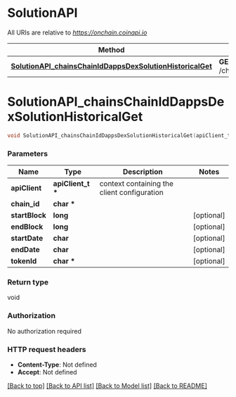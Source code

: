 # SolutionAPI

All URIs are relative to *https://onchain.coinapi.io*

Method | HTTP request | Description
------------- | ------------- | -------------
[**SolutionAPI_chainsChainIdDappsDexSolutionHistoricalGet**](SolutionAPI.md#SolutionAPI_chainsChainIdDappsDexSolutionHistoricalGet) | **GET** /chains/{chain_id}/dapps/dex/solution/historical | 


# **SolutionAPI_chainsChainIdDappsDexSolutionHistoricalGet**
```c
void SolutionAPI_chainsChainIdDappsDexSolutionHistoricalGet(apiClient_t *apiClient, char * chain_id, long startBlock, long endBlock, char startDate, char endDate, char * tokenId);
```

### Parameters
Name | Type | Description  | Notes
------------- | ------------- | ------------- | -------------
**apiClient** | **apiClient_t \*** | context containing the client configuration |
**chain_id** | **char \*** |  | 
**startBlock** | **long** |  | [optional] 
**endBlock** | **long** |  | [optional] 
**startDate** | **char** |  | [optional] 
**endDate** | **char** |  | [optional] 
**tokenId** | **char \*** |  | [optional] 

### Return type

void

### Authorization

No authorization required

### HTTP request headers

 - **Content-Type**: Not defined
 - **Accept**: Not defined

[[Back to top]](#) [[Back to API list]](../README.md#documentation-for-api-endpoints) [[Back to Model list]](../README.md#documentation-for-models) [[Back to README]](../README.md)

